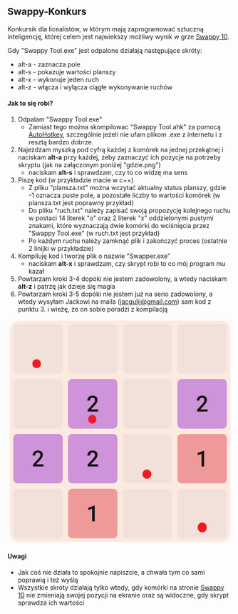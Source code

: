 ﻿## Swappy-Konkurs
Konkursik dla licealistów, w którym mają zaprogramować sztuczną inteligencję, której celem jest najwiekszy możliwy wynik w grze [Swappy 10](http://swappy10.com/).

Gdy "Swappy Tool.exe" jest odpalone działają następujące skróty:
- alt-a - zaznacza pole
- alt-s - pokazuje wartości planszy
- alt-x - wykonuje jeden ruch
- alt-z - włącza i wyłącza ciągłe wykonywanie ruchów

#### Jak to się robi?
1. Odpalam "Swappy Tool.exe"
    - Zamiast tego można skompilowac "Swappy Tool.ahk" za pomocą [AutoHotkey](https://autohotkey.com/), szczególnie jeżeli nie ufam plikom .exe z internetu i z resztą bardzo dobrze.
2. Najeżdżam myszką pod cyfrą każdej z komórek na jednej przekątnej i naciskam **alt-a** przy każdej, żeby zaznaczyć ich pozycje na potrzeby skryptu (jak na załączonym poniżej "gdzie.png")
    - naciskam **alt-s** i sprawdzam, czy to co widzę ma sens
3. Piszę kod (w przykładzie macie w c++)
    - Z pliku "plansza.txt" można wczytać aktualny status planszy, gdzie -1 oznacza puste pole, a pozostałe liczby to wartości komórek (w plansza.txt jest poprawny przykład)
    - Do pliku "ruch.txt" należy zapisać swoją propozycję kolejnego ruchu w postaci 14 literek "o" oraz 2 literek "x" oddzielonymi pustymi znakami, które wyznaczają dwie komórki do wciśnięcia przez "Swappy Tool.exe" (w ruch.txt jest przykład)
    - Po każdym ruchu należy zamknąć plik i zakończyć proces (ostatnie 2 linijki w przykładzie)
4. Kompiluję kod i tworzę plik o nazwie "Swapper.exe"
    - naciskam **alt-x** i sprawdzam, czy skrypt robi to co mój program mu kazał
5. Powtarzam kroki 3-4 dopóki nie jestem zadowolony, a wtedy naciskam **alt-z** i patrzę jak dzieje się magia
6. Powtarzam kroki 3-5 dopóki nie jestem już na serio zadowolony, a wtedy wysyłam Jackowi na maila (jacgulij@gmail.com) sam kod z punktu 3. i wieżę, że on sobie poradzi z kompilacją

![Zobacz "gdzie.png"](https://github.com/Jacykow/Swappy-Konkurs/blob/master/gdzie.png "Nie trzeba w kropki, ale myszka musi być w komórkach i nie na liczbach, bo sprawdza po kolorze")

#### Uwagi
- Jak coś nie działa to spokojnie napiszcie, a chwała tym co sami poprawią i też wyślą
- Wszystkie skróty działają tylko wtedy, gdy komórki na stronie [Swappy 10](http://swappy10.com/) nie zmieniają swojej pozycji na ekranie oraz są widoczne, gdy skrypt sprawdza ich wartości

